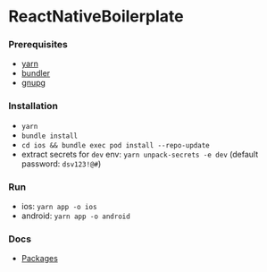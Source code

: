 # ReactNativeBoilerplate

### Prerequisites

- [yarn](https://yarnpkg.com/en/)
- [bundler](https://bundler.io/)
- [gnupg](https://gnupg.org/download/)

### Installation

- `yarn`
- `bundle install`
- `cd ios && bundle exec pod install --repo-update`
- extract secrets for `dev` env: `yarn unpack-secrets -e dev` (default password: `dsv123!@#`)

### Run
- ios: `yarn app -o ios`
- android: `yarn app -o android`

### Docs
- [Packages](./docs/packages.md)

